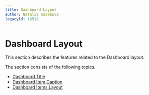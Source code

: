 ```yaml
---
title: Dashboard Layout
author: Natalia Kazakova
legacyId: 16518
---
```

# Dashboard Layout
This section describes the features related to the Dashboard layout.

The section consists of the following topics.
* [Dashboard Title](dashboard-layout/dashboard-title.md)
* [Dashboard Item Caption](dashboard-layout/dashboard-item-caption.md)
* [Dashboard Items Layout](dashboard-layout/dashboard-items-layout.md)
